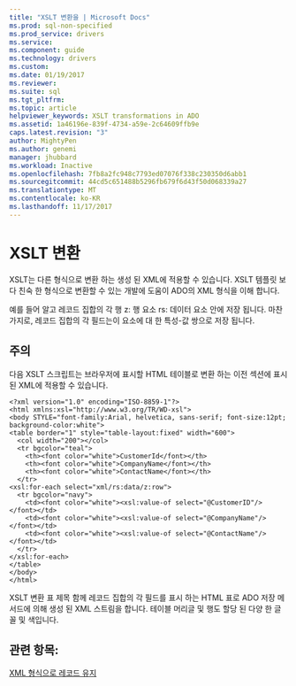 ```yaml
---
title: "XSLT 변환을 | Microsoft Docs"
ms.prod: sql-non-specified
ms.prod_service: drivers
ms.service: 
ms.component: guide
ms.technology: drivers
ms.custom: 
ms.date: 01/19/2017
ms.reviewer: 
ms.suite: sql
ms.tgt_pltfrm: 
ms.topic: article
helpviewer_keywords: XSLT transformations in ADO
ms.assetid: 1a46196e-839f-4734-a59e-2c64609ffb9e
caps.latest.revision: "3"
author: MightyPen
ms.author: genemi
manager: jhubbard
ms.workload: Inactive
ms.openlocfilehash: 7fb8a2fc948c7793ed07076f338c230350d6abb1
ms.sourcegitcommit: 44cd5c651488b5296fb679f6d43f50d068339a27
ms.translationtype: MT
ms.contentlocale: ko-KR
ms.lasthandoff: 11/17/2017
---
```

# <a name="xslt-transformations"></a>XSLT 변환
XSLT는 다른 형식으로 변환 하는 생성 된 XML에 적용할 수 있습니다. XSLT 템플릿 보다 친숙 한 형식으로 변환할 수 있는 개발에 도움이 ADO의 XML 형식을 이해 합니다.  
  
 예를 들어 알고 레코드 집합의 각 행 z: 행 요소 rs: 데이터 요소 안에 저장 됩니다. 마찬가지로, 레코드 집합의 각 필드는이 요소에 대 한 특성-값 쌍으로 저장 됩니다.  
  
## <a name="remarks"></a>주의  
 다음 XSLT 스크립트는 브라우저에 표시할 HTML 테이블로 변환 하는 이전 섹션에 표시 된 XML에 적용할 수 있습니다.  
  
```  
<?xml version="1.0" encoding="ISO-8859-1"?>  
<html xmlns:xsl="http://www.w3.org/TR/WD-xsl">  
<body STYLE="font-family:Arial, helvetica, sans-serif; font-size:12pt; background-color:white">  
<table border="1" style="table-layout:fixed" width="600">  
  <col width="200"></col>  
  <tr bgcolor="teal">  
    <th><font color="white">CustomerId</font></th>  
    <th><font color="white">CompanyName</font></th>  
    <th><font color="white">ContactName</font></th>  
  </tr>  
<xsl:for-each select="xml/rs:data/z:row">  
  <tr bgcolor="navy">  
    <td><font color="white"><xsl:value-of select="@CustomerID"/></font></td>  
    <td><font color="white"><xsl:value-of select="@CompanyName"/></font></td>  
    <td><font color="white"><xsl:value-of select="@ContactName"/></font></td>   
  </tr>  
</xsl:for-each>  
</table>  
</body>  
</html>  
```  
  
 XSLT 변환 표 제목 함께 레코드 집합의 각 필드를 표시 하는 HTML 표로 ADO 저장 메서드에 의해 생성 된 XML 스트림을 합니다. 테이블 머리글 및 행도 할당 된 다양 한 글꼴 및 색입니다.  
  
## <a name="see-also"></a>관련 항목:  
 [XML 형식으로 레코드 유지](../../../ado/guide/data/persisting-records-in-xml-format.md)
